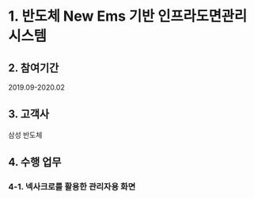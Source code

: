 # 1. 반도체 New Ems 기반 인프라도면관리 시스템

## 2. 참여기간
2019.09-2020.02

## 3. 고객사
삼성 반도체

## 4. 수행 업무
### 4-1. 넥사크로를 활용한 관리자용 화면 


